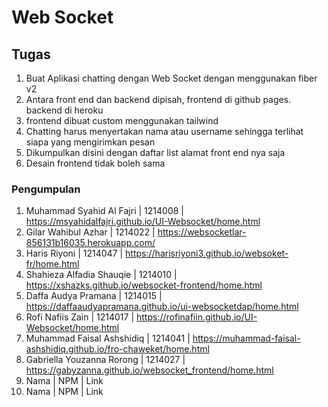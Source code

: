 # Web Socket

## Tugas 
1. Buat Aplikasi chatting dengan Web Socket dengan menggunakan fiber v2
2. Antara front end dan backend dipisah, frontend di github pages. backend di heroku
3. frontend dibuat custom menggunakan tailwind
4. Chatting harus menyertakan nama atau username sehingga terlihat siapa yang mengirimkan pesan
5. Dikumpulkan disini dengan daftar list alamat front end nya saja
6. Desain frontend tidak boleh sama


### Pengumpulan
1. Muhammad Syahid Al Fajri | 1214008 | https://msyahidalfajri.github.io/UI-Websocket/home.html
2. Gilar Wahibul Azhar | 1214022 | https://websocketlar-856131b16035.herokuapp.com/
3. Haris Riyoni | 1214047 | https://harisriyoni3.github.io/websoket-fr/home.html
4. Shahieza Alfadia Shauqie | 1214010 | https://xshazks.github.io/websocket-frontend/home.html
5. Daffa Audya Pramana | 1214015 | https://daffaaudyapramana.github.io/ui-websocketdap/home.html
6. Rofi Nafiis Zain | 1214017 | https://rofinafiin.github.io/UI-Websocket/home.html
7. Muhammad Faisal Ashshidiq | 1214041 | https://muhammad-faisal-ashshidiq.github.io/fro-chaweket/home.html
8. Gabriella Youzanna Rorong | 1214027 | https://gabyzanna.github.io/websocket_frontend/home.html 
9. Nama | NPM | Link
8. Nama | NPM | Link

